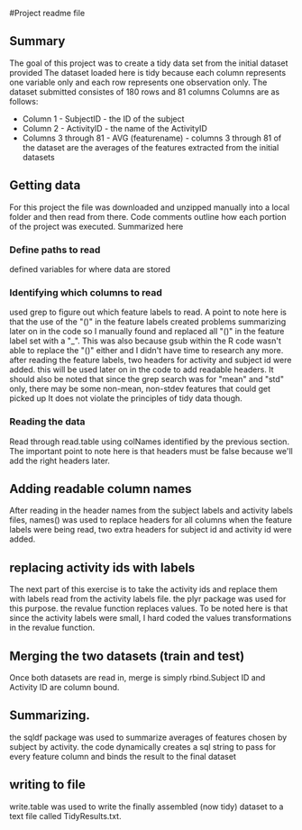 #Project readme file
## Summary
The goal of this project was to create a tidy data set from the initial dataset provided
The dataset loaded here is tidy because each column represents one variable only and each row represents one observation only. 
The dataset submitted consistes of 180 rows and 81 columns
Columns are as follows:
* Column 1 - SubjectID - the ID of the subject
* Column 2 - ActivityID - the name of the ActivityID
* Columns 3 through 81 - AVG (featurename) - columns 3 through 81 of the dataset are the averages of the features extracted from the initial datasets
## Getting data
For this project the file was downloaded and unzipped manually into a local folder and then read from there. 
Code comments outline how each portion of the project was executed. Summarized here
### Define paths to read
defined variables for where data are stored

### Identifying which columns to read
used grep to figure out which feature labels to read. A point to note here is that the use of the "()" in the feature labels created problems
summarizing later on in the code so I manually found and replaced all "()" in the feature label set with a "_". This was also because gsub 
within the R code wasn't able to replace the "()" either and I didn't have time to research any more. 
after reading the feature labels, two headers for activity and subject id were added. this will be used later on in the code to add readable headers.
It should also be noted that since the grep search was for "mean" and "std" only, there may be some non-mean, non-stdev features that could get picked up
It does not violate the principles of tidy data though.  

### Reading the data
Read through read.table using colNames identified by the previous section. The important point to note here is that headers must be false because we'll add 
the right headers later. 

## Adding readable column names
After reading in the header names from the subject labels and activity labels files, names() was used to replace headers for all columns
when the feature labels were being read, two extra headers for subject id and activity id were added. 

## replacing activity ids with labels
The next part of this exercise is to take the activity ids and replace them with labels read from the activity labels file. 
the plyr package was used for this purpose. the revalue function replaces values. To be noted here is that since the activity labels were small,
I hard coded the values transformations in the revalue function. 

## Merging the two datasets (train and test)
Once both datasets are read in, merge is simply rbind.Subject ID and Activity ID are column bound. 

## Summarizing.
the sqldf package was used to summarize averages of features chosen by subject by activity. the code dynamically creates a sql string to pass for 
every feature column and binds the result to the final dataset

## writing to file
write.table was used to write the finally assembled (now tidy) dataset to a text file called TidyResults.txt. 





